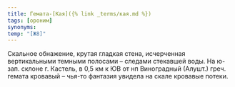 ```yaml
---
title: Гемата-[Кая]({% link _terms/кая.md %})
tags: [ороним]
synonyms:
temp: "[Ж8]"
---
```


Скальное обнажение, крутая гладкая стена, исчерченная вертикальными темными
полосами – следами стекавшей воды. На ю-зап. склоне г. Кастель, в 0,5 км к ЮВ от
нп Виноградный (Алушт.) греч. гемата кровавый – чья-то фантазия увидела на скале
кровавые потеки.
